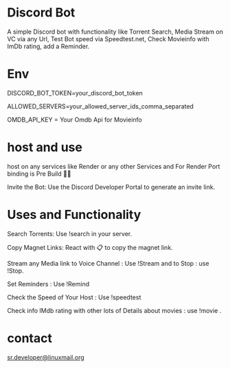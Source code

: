 # Discord Bot

A simple Discord bot with functionality like Torrent Search, Media Stream on VC via any Url, Test Bot speed via Speedtest.net, Check Movieinfo with ImDb rating, add a Reminder.

# Env

DISCORD_BOT_TOKEN=your_discord_bot_token

ALLOWED_SERVERS=your_allowed_server_ids_comma_separated

OMDB_API_KEY = Your Omdb Api for Movieinfo

# host and use

host on any services like Render or any other Services and For Render Port binding is Pre Build ✌🏼

Invite the Bot: Use the Discord Developer Portal to generate an invite link.

# Uses and Functionality

Search Torrents: Use !search <query> in your server.

Copy Magnet Links: React with 📋 to copy the magnet link.

Stream any Media link to Voice Channel : Use !Stream <Url> and to Stop : use !Stop.

Set Reminders : Use !Remind <time in minutes> <Reminder text>

Check the Speed of Your Host : Use !speedtest

Check info IMdb rating with other lots of Details about movies : use !movie <movie name>.

# contact 
 sr.developer@linuxmail.org
